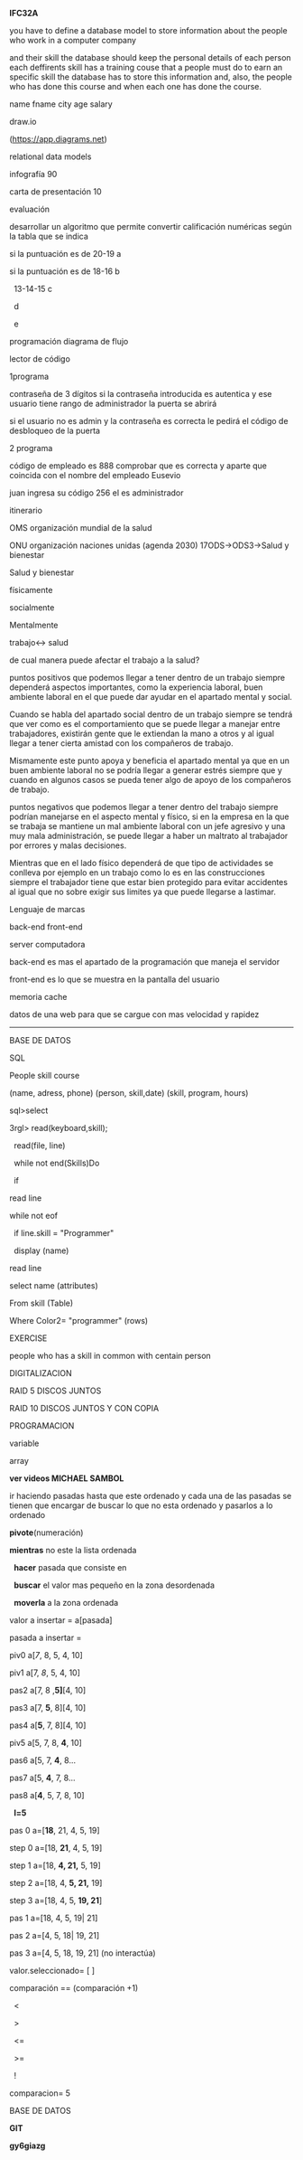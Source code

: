 **IFC32A**



you have to define a database model to store information about the people who work in a computer company

and their skill the database should keep the personal details of each person each deffirents skill has a training couse that a people must do to earn an specific skill the database has to store this information and, also, the people who has done this course and when each one has done the course.





name fname city age salary



draw.io

(https://app.diagrams.net)

relational data models



infografía 90

carta de presentación 10

evaluación





desarrollar un algoritmo que permite convertir calificación numéricas según la tabla que se indica

si la puntuación es de 20-19 a

si la puntuación es de 18-16 b

 		       13-14-15 c

                                d

                                e





programación diagrama de flujo



lector de código



1programa

contraseña de 3 dígitos si la contraseña introducida es autentica y ese usuario tiene rango de administrador la puerta se abrirá



si el usuario no es admin y la contraseña es correcta le pedirá el código de desbloqueo de la puerta



2 programa

código de empleado es 888 comprobar que es correcta y aparte que coincida con el nombre del empleado Eusevio



juan ingresa su código 256 el es administrador







itinerario



OMS organización mundial de la salud

ONU organización naciones unidas (agenda 2030) 17ODS->ODS3->Salud y bienestar



Salud y bienestar

físicamente

socialmente

Mentalmente





trabajo<-> salud



de cual manera puede afectar el trabajo a la salud?



puntos positivos que podemos llegar a tener dentro de un trabajo siempre dependerá aspectos importantes, como la experiencia laboral, buen ambiente laboral en el que puede dar ayudar en el apartado mental y social.



Cuando se habla del apartado social dentro de un trabajo siempre se tendrá que ver como es el comportamiento que se puede llegar a manejar entre trabajadores, existirán gente que le extiendan la mano a otros y al igual llegar a tener cierta amistad con los compañeros de trabajo.

Mismamente este punto apoya y beneficia el apartado mental ya que en un buen ambiente laboral no se podría llegar a generar estrés siempre que y cuando en algunos casos se pueda tener algo de apoyo de los compañeros de trabajo.





puntos negativos que podemos llegar a tener dentro del trabajo siempre podrían manejarse en el aspecto mental y físico, si en la empresa en la que se trabaja se mantiene un mal ambiente laboral con un jefe agresivo y una muy mala administración, se puede llegar a haber un maltrato al trabajador por errores y malas decisiones.



Mientras que en el lado físico dependerá de que tipo de actividades se conlleva por ejemplo en un trabajo como lo es en las construcciones siempre el trabajador tiene que estar bien protegido para evitar accidentes al igual que no sobre exigir sus limites ya que puede llegarse a lastimar.





Lenguaje de marcas



back-end 	front-end

server		computadora



back-end es mas el apartado de la programación que maneja el servidor



front-end es lo que se muestra en la pantalla del usuario



memoria cache

datos de una web para que se cargue con mas velocidad y rapidez



---



BASE DE DATOS



SQL



People			skill			course

(name, adress, phone)	(person, skill,date)	(skill, program, hours)



sql>select



3rgl> read(keyboard,skill);

 	read(file, line)

 	while not end(Skills)Do

 		if



read line

while not eof

 	if line.skill = "Programmer"

 	   display (name)

read line



select name (attributes)

From	skill (Table)

Where Color2= "programmer" (rows)



EXERCISE

people who has a skill in common with centain person







DIGITALIZACION



RAID 5 DISCOS JUNTOS

RAID 10 DISCOS JUNTOS Y CON COPIA





PROGRAMACION



variable

array





**ver videos MICHAEL SAMBOL**



ir haciendo pasadas hasta que este ordenado y cada una de las pasadas se tienen que encargar de buscar lo que no esta ordenado y pasarlos a lo ordenado



**pivote**(numeración)



**mientras** no este la lista ordenada

 	**hacer** pasada que consiste en

 	**buscar** el valor mas pequeño en la zona desordenada

 	**moverla** a la zona ordenada



valor a insertar = a\[pasada]

pasada a insertar =



piv0 a\[*7*, 8, 5, 4, 10]

piv1 a\[7, *8*, 5, 4, 10]



pas2 a\[7, 8 ,**5]**\[4, 10]

pas3 a\[7, **5**, 8]\[4, 10]

pas4 a\[**5**, 7, 8]\[4, 10]

piv5 a\[5, 7, 8, **4**, 10]



pas6 a\[5, 7, **4**, 8...

pas7 a\[5, **4**, 7, 8...

pas8 a\[**4**, 5, 7, 8, 10]



&nbsp;	**l=5**



pas 0	a=\[**18**, 21, 4, 5, 19]

step 0	a=\[18, **21**, 4, 5, 19]

step 1	a=\[18, **4, 21,** 5, 19]

step 2	a=\[18, 4, **5, 21,** 19]

step 3	a=\[18, 4, 5, **19, 21**]

pas 1	a=\[18, 4, 5, 19| 21]

pas 2 	a=\[4, 5, 18| 19, 21]

pas 3	a=\[4, 5, 18, 19, 21] (no interactúa)









valor.seleccionado= \[ ]

comparación == (comparación +1)

&nbsp;	    <

&nbsp;	    >

&nbsp;	    <=

&nbsp;	    >=

&nbsp;	    !

comparacion= 5





BASE DE DATOS



**GIT**



**gy6giazg**

